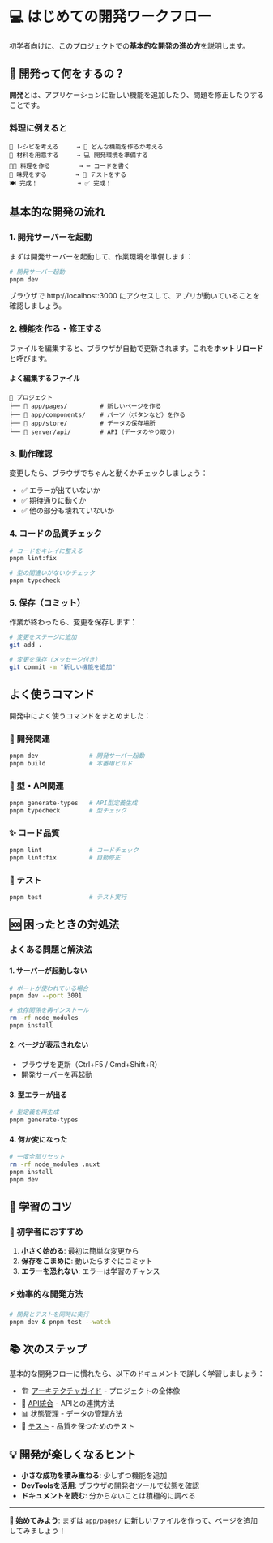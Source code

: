 # 💻 はじめての開発ワークフロー

初学者向けに、このプロジェクトでの**基本的な開発の進め方**を説明します。

## 🔰 開発って何をするの？

**開発**とは、アプリケーションに新しい機能を追加したり、問題を修正したりすることです。

### 料理に例えると

```
📝 レシピを考える     → 🚀 どんな機能を作るか考える
🛒 材料を用意する     → 💻 開発環境を準備する
👨‍🍳 料理を作る        → ⌨️ コードを書く
👅 味見をする        → 🧪 テストをする
🍽️ 完成！           → ✅ 完成！
```

## 基本的な開発の流れ

### 1. 開発サーバーを起動

まずは開発サーバーを起動して、作業環境を準備します：

```bash
# 開発サーバー起動
pnpm dev
```

ブラウザで http://localhost:3000 にアクセスして、アプリが動いていることを確認しましょう。

### 2. 機能を作る・修正する

ファイルを編集すると、ブラウザが自動で更新されます。これを**ホットリロード**と呼びます。

#### よく編集するファイル

```
📂 プロジェクト
├── 📄 app/pages/         # 新しいページを作る
├── 📄 app/components/    # パーツ（ボタンなど）を作る
├── 📄 app/store/         # データの保存場所
└── 📄 server/api/        # API（データのやり取り）
```

### 3. 動作確認

変更したら、ブラウザでちゃんと動くかチェックしましょう：

- ✅ エラーが出ていないか
- ✅ 期待通りに動くか
- ✅ 他の部分も壊れていないか

### 4. コードの品質チェック

```bash
# コードをキレイに整える
pnpm lint:fix

# 型の間違いがないかチェック
pnpm typecheck
```

### 5. 保存（コミット）

作業が終わったら、変更を保存します：

```bash
# 変更をステージに追加
git add .

# 変更を保存（メッセージ付き）
git commit -m "新しい機能を追加"
```

## よく使うコマンド

開発中によく使うコマンドをまとめました：

### 🚀 開発関連

```bash
pnpm dev              # 開発サーバー起動
pnpm build            # 本番用ビルド
```

### 🔧 型・API関連

```bash
pnpm generate-types   # API型定義生成
pnpm typecheck        # 型チェック
```

### ✨ コード品質

```bash
pnpm lint             # コードチェック
pnpm lint:fix         # 自動修正
```

### 🧪 テスト

```bash
pnpm test             # テスト実行
```

## 🆘 困ったときの対処法

### よくある問題と解決法

#### 1. サーバーが起動しない

```bash
# ポートが使われている場合
pnpm dev --port 3001

# 依存関係を再インストール
rm -rf node_modules
pnpm install
```

#### 2. ページが表示されない

- ブラウザを更新（Ctrl+F5 / Cmd+Shift+R）
- 開発サーバーを再起動

#### 3. 型エラーが出る

```bash
# 型定義を再生成
pnpm generate-types
```

#### 4. 何か変になった

```bash
# 一度全部リセット
rm -rf node_modules .nuxt
pnpm install
pnpm dev
```

## 🎯 学習のコツ

### 🔰 初学者におすすめ

1. **小さく始める**: 最初は簡単な変更から
2. **保存をこまめに**: 動いたらすぐにコミット
3. **エラーを恐れない**: エラーは学習のチャンス

### ⚡ 効率的な開発方法

```bash
# 開発とテストを同時に実行
pnpm dev & pnpm test --watch
```

## 📚 次のステップ

基本的な開発フローに慣れたら、以下のドキュメントで詳しく学習しましょう：

- 🏗️ [アーキテクチャガイド](./architecture.md) - プロジェクトの全体像
- 🔗 [API統合](./api-integration.md) - APIとの連携方法
- 📊 [状態管理](./state-management.md) - データの管理方法
- 🧪 [テスト](./testing.md) - 品質を保つためのテスト

## 💡 開発が楽しくなるヒント

- **小さな成功を積み重ねる**: 少しずつ機能を追加
- **DevToolsを活用**: ブラウザの開発者ツールで状態を確認
- **ドキュメントを読む**: 分からないことは積極的に調べる

---

**🎯 始めてみよう**: まずは `app/pages/` に新しいファイルを作って、ページを追加してみましょう！
